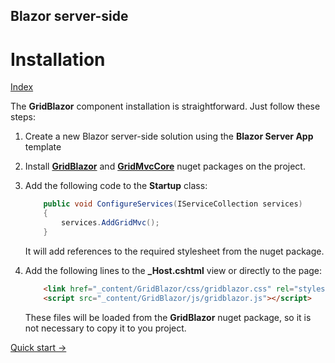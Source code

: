 ## Blazor server-side

# Installation

[Index](Documentation.md)

The **GridBlazor** component installation is straightforward. Just follow these steps:

1. Create a new Blazor server-side solution using the **Blazor Server App** template

2. Install [**GridBlazor**](http://nuget.org/packages/GridBlazor/) and [**GridMvcCore**](http://nuget.org/packages/GridMvcCore/) nuget packages on the project.

3. Add the following code to the **Startup** class:
    ```c#
        public void ConfigureServices(IServiceCollection services)
        {
            services.AddGridMvc();
        }
    ```
    It will add references to the required stylesheet from the nuget package.

4. Add the following lines to the **_Host.cshtml** view or directly to the page:
    ```html
        <link href="_content/GridBlazor/css/gridblazor.css" rel="stylesheet" />
        <script src="_content/GridBlazor/js/gridblazor.js"></script>
    ```
    These files will be loaded from the **GridBlazor** nuget package, so it is not necessary to copy it to you project.
 
[Quick start ->](Quick_start.md)